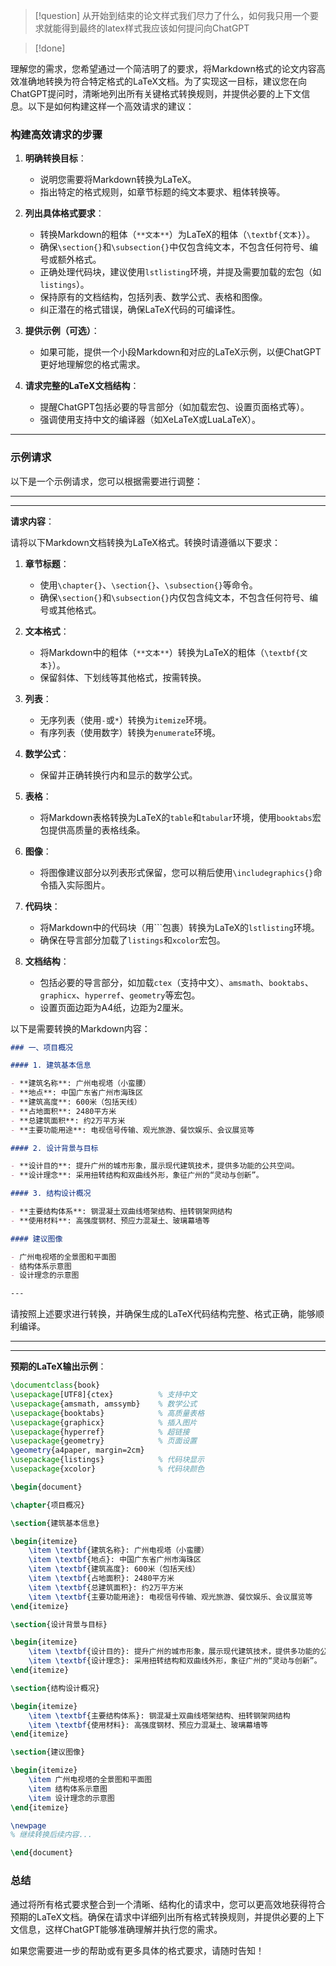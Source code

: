 >[!question]
>从开始到结束的论文样式我们尽力了什么，如何我只用一个要求就能得到最终的latex样式我应该如何提问向ChatGPT


>[!done]

理解您的需求，您希望通过一个简洁明了的要求，将Markdown格式的论文内容高效准确地转换为符合特定格式的LaTeX文档。为了实现这一目标，建议您在向ChatGPT提问时，清晰地列出所有关键格式转换规则，并提供必要的上下文信息。以下是如何构建这样一个高效请求的建议：

### **构建高效请求的步骤**

1. **明确转换目标**：
   - 说明您需要将Markdown转换为LaTeX。
   - 指出特定的格式规则，如章节标题的纯文本要求、粗体转换等。

2. **列出具体格式要求**：
   - 转换Markdown的粗体（`**文本**`）为LaTeX的粗体（`\textbf{文本}`）。
   - 确保`\section{}`和`\subsection{}`中仅包含纯文本，不包含任何符号、编号或额外格式。
   - 正确处理代码块，建议使用`lstlisting`环境，并提及需要加载的宏包（如`listings`）。
   - 保持原有的文档结构，包括列表、数学公式、表格和图像。
   - 纠正潜在的格式错误，确保LaTeX代码的可编译性。

3. **提供示例（可选）**：
   - 如果可能，提供一个小段Markdown和对应的LaTeX示例，以便ChatGPT更好地理解您的格式需求。

4. **请求完整的LaTeX文档结构**：
   - 提醒ChatGPT包括必要的导言部分（如加载宏包、设置页面格式等）。
   - 强调使用支持中文的编译器（如XeLaTeX或LuaLaTeX）。


---



### **示例请求**

以下是一个示例请求，您可以根据需要进行调整：

---
---


**请求内容**：

请将以下Markdown文档转换为LaTeX格式。转换时请遵循以下要求：

1. **章节标题**：
   - 使用`\chapter{}`、`\section{}`、`\subsection{}`等命令。
   - 确保`\section{}`和`\subsection{}`内仅包含纯文本，不包含任何符号、编号或其他格式。

2. **文本格式**：
   - 将Markdown中的粗体（`**文本**`）转换为LaTeX的粗体（`\textbf{文本}`）。
   - 保留斜体、下划线等其他格式，按需转换。

3. **列表**：
   - 无序列表（使用`-`或`*`）转换为`itemize`环境。
   - 有序列表（使用数字）转换为`enumerate`环境。

4. **数学公式**：
   - 保留并正确转换行内和显示的数学公式。

5. **表格**：
   - 将Markdown表格转换为LaTeX的`table`和`tabular`环境，使用`booktabs`宏包提供高质量的表格线条。

6. **图像**：
   - 将图像建议部分以列表形式保留，您可以稍后使用`\includegraphics{}`命令插入实际图片。

7. **代码块**：
   - 将Markdown中的代码块（用```包裹）转换为LaTeX的`lstlisting`环境。
   - 确保在导言部分加载了`listings`和`xcolor`宏包。

8. **文档结构**：
   - 包括必要的导言部分，如加载`ctex`（支持中文）、`amsmath`、`booktabs`、`graphicx`、`hyperref`、`geometry`等宏包。
   - 设置页面边距为A4纸，边距为2厘米。

以下是需要转换的Markdown内容：

```markdown
### 一、项目概况

#### 1. 建筑基本信息

- **建筑名称**: 广州电视塔（小蛮腰）
- **地点**: 中国广东省广州市海珠区
- **建筑高度**: 600米（包括天线）
- **占地面积**: 2480平方米
- **总建筑面积**: 约2万平方米
- **主要功能用途**: 电视信号传输、观光旅游、餐饮娱乐、会议展览等

#### 2. 设计背景与目标

- **设计目的**: 提升广州的城市形象，展示现代建筑技术，提供多功能的公共空间。
- **设计理念**: 采用扭转结构和双曲线外形，象征广州的“灵动与创新”。

#### 3. 结构设计概况

- **主要结构体系**: 钢混凝土双曲线塔架结构、扭转钢架网结构
- **使用材料**: 高强度钢材、预应力混凝土、玻璃幕墙等

#### 建议图像

- 广州电视塔的全景图和平面图
- 结构体系示意图
- 设计理念的示意图

---
```

请按照上述要求进行转换，并确保生成的LaTeX代码结构完整、格式正确，能够顺利编译。

---

---

**预期的LaTeX输出示例**：

```latex
\documentclass{book}
\usepackage[UTF8]{ctex}          % 支持中文
\usepackage{amsmath, amssymb}    % 数学公式
\usepackage{booktabs}            % 高质量表格
\usepackage{graphicx}            % 插入图片
\usepackage{hyperref}            % 超链接
\usepackage{geometry}            % 页面设置
\geometry{a4paper, margin=2cm}
\usepackage{listings}            % 代码块显示
\usepackage{xcolor}              % 代码块颜色

\begin{document}

\chapter{项目概况}

\section{建筑基本信息}

\begin{itemize}
    \item \textbf{建筑名称}: 广州电视塔（小蛮腰）
    \item \textbf{地点}: 中国广东省广州市海珠区
    \item \textbf{建筑高度}: 600米（包括天线）
    \item \textbf{占地面积}: 2480平方米
    \item \textbf{总建筑面积}: 约2万平方米
    \item \textbf{主要功能用途}: 电视信号传输、观光旅游、餐饮娱乐、会议展览等
\end{itemize}

\section{设计背景与目标}

\begin{itemize}
    \item \textbf{设计目的}: 提升广州的城市形象，展示现代建筑技术，提供多功能的公共空间。
    \item \textbf{设计理念}: 采用扭转结构和双曲线外形，象征广州的“灵动与创新”。
\end{itemize}

\section{结构设计概况}

\begin{itemize}
    \item \textbf{主要结构体系}: 钢混凝土双曲线塔架结构、扭转钢架网结构
    \item \textbf{使用材料}: 高强度钢材、预应力混凝土、玻璃幕墙等
\end{itemize}

\section{建议图像}

\begin{itemize}
    \item 广州电视塔的全景图和平面图
    \item 结构体系示意图
    \item 设计理念的示意图
\end{itemize}

\newpage
% 继续转换后续内容...

\end{document}
```

### **总结**

通过将所有格式要求整合到一个清晰、结构化的请求中，您可以更高效地获得符合预期的LaTeX文档。确保在请求中详细列出所有格式转换规则，并提供必要的上下文信息，这样ChatGPT能够准确理解并执行您的需求。

如果您需要进一步的帮助或有更多具体的格式要求，请随时告知！